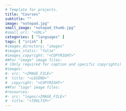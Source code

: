```yaml
---
# Template for projects.
title: "Courses"
subtitle: ""
image: "notepad.jpg"
small_image: "notepad_thumb.jpg"
#small_url: "<URL>"
categories: [ "languages" ]
tags: [ "irish" ]
#images_directory; "images"
#images_static: "false"
#images_copyright: "<COPYRIGHT>"
##For "image" image files:
# (Only required for caption and specific copyrights)
#images:
#- src: "<IMAGE_FILE>"
#  title: "<LEGEND>"
#  copyright: "<COPYRIGHT>"
##For "logo" image files:
#resources:
#- src: "logos/<IMAGE_FILE>"
#  title: "<TOOLTIP>"
---
```




